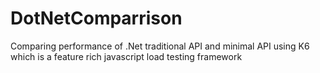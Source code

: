 # DotNetComparrison
Comparing performance of .Net traditional API and minimal API using K6 which is a feature rich javascript load testing framework
